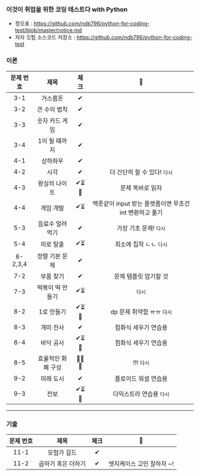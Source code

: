### 이것이 취업을 위한 코딩 테스트다 with Python

- 정오표 : https://github.com/ndb796/python-for-coding-test/blob/master/notice.md
- 저자 깃헙 소스코드 저장소 : https://github.com/ndb796/python-for-coding-test

### 이론 

| 문제 번호 |  제목                 | 체크 |   💪  	|
|:-----:  |  :---------------:	|:-----:| :----:	|
| 3-1 | 거스름돈 |  ✔ |  	|
| 3-2 | 큰 수의 법칙 |  ✔ |  	|
| 3-3 | 숫자 카드 게임 |  ✔ |  	|
| 3-4 | 1이 될 떄까지 |  ✔ |  	|
| 4-1 | 상하좌우 |  ✔ |  	|
| 4-2 | 시각 |  ✔ |  더 간단히 할 수 있다! `다시`	|
| 4-3 | 왕실의 나이트 |  ✔⏳🤔 | 문제 똑바로 읽자 | 
| 4-4 | 게임 개발  |  ✔⏳ | 백준같이 input 받는 플랫폼이면 무조건 int 변환하고 풀기 | 
| 5-3 | 음료수 얼려 먹기 |  ✔ | 가장 기초 문제! `다시`| 
| 5-4 | 미로 탈출  |  ✔⏳ | 최소에 집착 ㄴㄴ  `다시`|
| 6-2,3,4 | 정렬 기본 문제 |  ✔ | | 
| 7-2 | 부품 찾기 |  ✔ | 문제 템플릿 암기할 것 |
| 7-3 | 떡볶이 떡 만들기  | ✔⏳ | `다시` | 
| 8-2 | 1로 만들기  | ✔⏳🤔 | dp 문제 취약함 ㅠㅠ  `다시` | 
| 8-3 | 개미 전사 | ✔ | 점화식 세우기 연습용 | 
| 8-4 | 바닥 공사 | ✔⏳🤔 | 점화식 세우기 연습용 | 
| 8-5 | 효율적인 화폐 구성 | 🤔🤔🤔 | !!! `다시` | 
| 9-2 | 미래 도시 | ✔ |플로이드 워셜 연습용 | 
| 9-3 | 전보 | ✔⏳🤔  |다익스트라 연습용 `다시`  |  

---

### 기출 
| 문제 번호 |  제목                 | 체크 |   💪  	|
|:-----:  |  :---------------:	|:-----:| :----:	|
| 11-1 | 모험가 길드 | ✔  ||
| 11-2 | 곱하기 혹은 더하기 | ✔  | 엣지케이스 고민 잘하자 ~! |  

 



